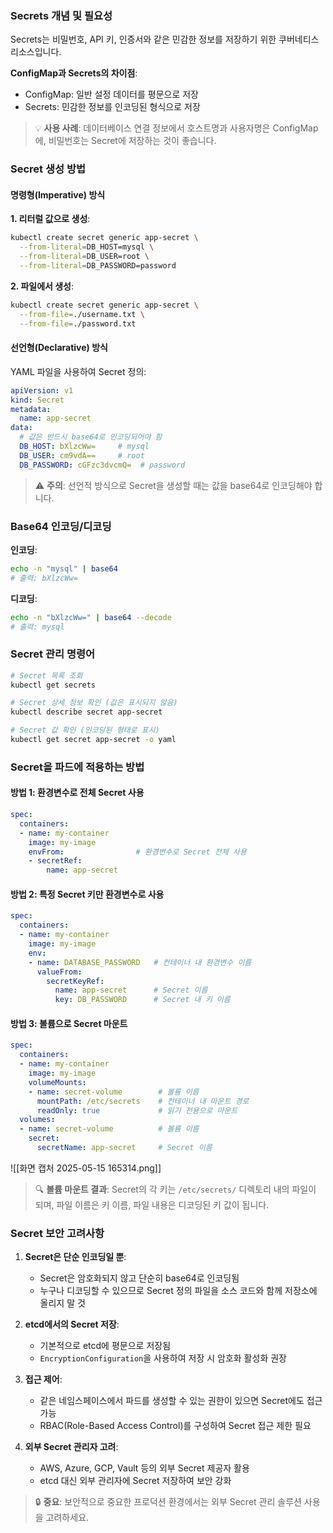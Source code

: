 ### Secrets 개념 및 필요성

Secrets는 비밀번호, API 키, 인증서와 같은 민감한 정보를 저장하기 위한 쿠버네티스 리소스입니다.

**ConfigMap과 Secrets의 차이점**:

- ConfigMap: 일반 설정 데이터를 평문으로 저장
- Secrets: 민감한 정보를 인코딩된 형식으로 저장

> 💡 **사용 사례**: 데이터베이스 연결 정보에서 호스트명과 사용자명은 ConfigMap에, 비밀번호는 Secret에 저장하는 것이 좋습니다.

### Secret 생성 방법

#### 명령형(Imperative) 방식

**1. 리터럴 값으로 생성**:

```bash
kubectl create secret generic app-secret \
  --from-literal=DB_HOST=mysql \
  --from-literal=DB_USER=root \
  --from-literal=DB_PASSWORD=password
```

**2. 파일에서 생성**:

```bash
kubectl create secret generic app-secret \
  --from-file=./username.txt \
  --from-file=./password.txt
```

#### 선언형(Declarative) 방식

YAML 파일을 사용하여 Secret 정의:

```yaml
apiVersion: v1
kind: Secret
metadata:
  name: app-secret
data:
  # 값은 반드시 base64로 인코딩되어야 함
  DB_HOST: bXlzcWw=     # mysql
  DB_USER: cm9vdA==     # root
  DB_PASSWORD: cGFzc3dvcmQ=  # password
```

> ⚠️ **주의**: 선언적 방식으로 Secret을 생성할 때는 값을 base64로 인코딩해야 합니다.

### Base64 인코딩/디코딩

**인코딩**:

```bash
echo -n "mysql" | base64
# 출력: bXlzcWw=
```

**디코딩**:

```bash
echo -n "bXlzcWw=" | base64 --decode
# 출력: mysql
```

### Secret 관리 명령어

```bash
# Secret 목록 조회
kubectl get secrets

# Secret 상세 정보 확인 (값은 표시되지 않음)
kubectl describe secret app-secret

# Secret 값 확인 (인코딩된 형태로 표시)
kubectl get secret app-secret -o yaml
```

### Secret을 파드에 적용하는 방법

#### 방법 1: 환경변수로 전체 Secret 사용

```yaml
spec:
  containers:
  - name: my-container
    image: my-image
    envFrom:                # 환경변수로 Secret 전체 사용
    - secretRef:
        name: app-secret
```

#### 방법 2: 특정 Secret 키만 환경변수로 사용

```yaml
spec:
  containers:
  - name: my-container
    image: my-image
    env:
    - name: DATABASE_PASSWORD   # 컨테이너 내 환경변수 이름
      valueFrom:
        secretKeyRef:
          name: app-secret      # Secret 이름
          key: DB_PASSWORD      # Secret 내 키 이름
```

#### 방법 3: 볼륨으로 Secret 마운트

```yaml
spec:
  containers:
  - name: my-container
    image: my-image
    volumeMounts:
    - name: secret-volume        # 볼륨 이름
      mountPath: /etc/secrets    # 컨테이너 내 마운트 경로
      readOnly: true             # 읽기 전용으로 마운트
  volumes:
  - name: secret-volume          # 볼륨 이름
    secret:
      secretName: app-secret     # Secret 이름
```

![[화면 캡처 2025-05-15 165314.png]]

> 🔍 **볼륨 마운트 결과**: Secret의 각 키는 `/etc/secrets/` 디렉토리 내의 파일이 되며, 파일 이름은 키 이름, 파일 내용은 디코딩된 키 값이 됩니다.

### Secret 보안 고려사항

1. **Secret은 단순 인코딩일 뿐**:
    - Secret은 암호화되지 않고 단순히 base64로 인코딩됨
    - 누구나 디코딩할 수 있으므로 Secret 정의 파일을 소스 코드와 함께 저장소에 올리지 말 것
    
2. **etcd에서의 Secret 저장**:
    - 기본적으로 etcd에 평문으로 저장됨
    - `EncryptionConfiguration`을 사용하여 저장 시 암호화 활성화 권장
    
3. **접근 제어**:
    - 같은 네임스페이스에서 파드를 생성할 수 있는 권한이 있으면 Secret에도 접근 가능
    - RBAC(Role-Based Access Control)를 구성하여 Secret 접근 제한 필요
    
4. **외부 Secret 관리자 고려**:
    - AWS, Azure, GCP, Vault 등의 외부 Secret 제공자 활용
    - etcd 대신 외부 관리자에 Secret 저장하여 보안 강화

> 🔒 **중요**: 보안적으로 중요한 프로덕션 환경에서는 외부 Secret 관리 솔루션 사용을 고려하세요.